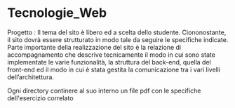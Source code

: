 # Tecnologie_Web

Progetto : Il tema del sito è libero ed a scelta dello studente. Ciononostante, il sito 
dovrà essere strutturato in modo tale da seguire le specifiche indicate. Parte 
importante della realizzazione del sito è la relazione di accompagnamento che 
descrive tecnicamente il modo in cui sono state implementate le varie 
funzionalità, la struttura del back-end, quella del front-end ed il modo in cui 
è stata gestita la comunicazione tra i vari livelli dell’architettura. 

Ogni directory continere al suo interno un file pdf con le specifiche dell'esercizio correlato

